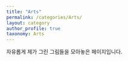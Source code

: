 ```yaml
---
title: "Arts"
permalink: /categories/Arts/
layout: category
author_profile: true
taxonomy: Arts
---
```


자유롭게 제가 그린 그림들을 모아놓은 페이지입니다. 